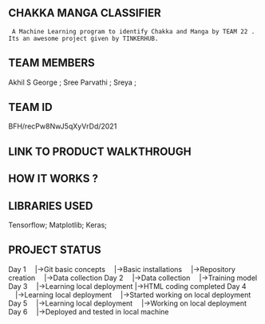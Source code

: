## CHAKKA MANGA CLASSIFIER
     A Machine Learning program to identify Chakka and Manga by TEAM 22 . Its an awesome project given by TINKERHUB.
## TEAM MEMBERS
   Akhil S George ;
   Sree Parvathi ;
   Sreya ;
## TEAM ID
   BFH/recPw8NwJ5qXyVrDd/2021
## LINK TO PRODUCT WALKTHROUGH
## HOW IT WORKS ?
## LIBRARIES USED
   Tensorflow;
   Matplotlib;
   Keras;
## PROJECT STATUS
   Day 1
 |->Git basic concepts
 |->Basic installations
 |->Repository creation
 |->Data collection
Day 2
 |->Data collection
 |->Training model
Day 3
 |->Learning local deployment 
 |->HTML coding completed
 Day 4
 |->Learning local deployment
 |->Started working on local deployment
Day 5
 |->Learning local deployment
 |->Working on local deployment
Day 6
 |->Deployed and tested in local machine

   


